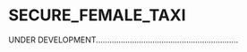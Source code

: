 # SECURE_FEMALE_TAXI
UNDER DEVELOPMENT...............................................................
